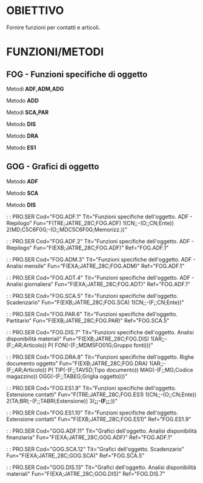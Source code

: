 # OBIETTIVO
Fornire funzioni per contatti e articoli.





# FUNZIONI/METODI
## FOG - Funzioni specifiche di oggetto
Metodi **ADF,ADM,ADG**

Metodo **ADD**

Metodi **SCA,PAR**

Metodo **DIS**

Metodo **DRA**

Metodo **ES1**

## GOG - Grafici di oggetto
Metodo **ADF**

Metodo **SCA**

Metodo **DIS**


 :  : PRO.SER Cod="FOG.ADF.1" Tit="Funzioni specifiche dell'oggetto. ADF - Riepilogo" Fun="F(TRE;JATRE_28C;FOG.ADF) 1(CN;;-(O;;CN;Ente)) 2(MD;C5C6F0G;-(O;;MDC5C6F0G;Memorizz.))"

 :  : PRO.SER Cod="FOG.ADF.2" Tit="Funzioni specifiche dell'oggetto. ADF - Riepilogo" Fun="F(EXB;JATRE_28C;FOG.ADF)" Ref="FOG.ADF.1"

 :  : PRO.SER Cod="FOG.ADM.3" Tit="Funzioni specifiche dell'oggetto. ADF - Analisi mensile" Fun="F(EXA;JATRE_28C;FOG.ADM)" Ref="FOG.ADF.1"

 :  : PRO.SER Cod="FOG.ADT.4" Tit="Funzioni specifiche dell'oggetto. ADF - Analisi giornaliera" Fun="F(EXA;JATRE_28C;FOG.ADT)" Ref="FOG.ADF.1"

 :  : PRO.SER Cod="FOG.SCA.5" Tit="Funzioni specifiche dell'oggetto. Scadenzario" Fun="F(EXB;JATRE_28C;FOG.SCA) 1(CN;;-(F;;CN;Ente))"

 :  : PRO.SER Cod="FOG.PAR.6" Tit="Funzioni specifiche dell'oggetto. Partitario" Fun="F(EXB;JATRE_28C;FOG.PAR)" Ref="FOG.SCA.5"

 :  : PRO.SER Cod="FOG.DIS.7" Tit="Funzioni specifiche dell'oggetto. Analisi disponibilità materiali" Fun="F(EXB;JATRE_28C;FOG.DIS) 1(AR;;-(F;;AR;Articolo)) P( FON(-(F;;MDM5FO01G;Gruppo fonti)))"

 :  : PRO.SER Cod="FOG.DRA.8" Tit="Funzioni specifiche dell'oggetto. Righe documento oggetto" Fun="F(EXB;JATRE_28C;FOG.DRA) 1(AR;;-(F;;AR;Articolo)) P( TIP(-(F;;TAV5D;Tipo documento)) MAG(-(F;;MG;Codice magazzino)) OGG(-(F;;TAB£G;Griglia oggetto)))"

 :  : PRO.SER Cod="FOG.ES1.9" Tit="Funzioni specifiche dell'oggetto. Estensione contatti" Fun="F(TRE;JATRE_28C;FOG.ES1) 1(CN;;-(O;;CN;Ente)) 2(TA;BRI;-(F;;TABRI;Estensione)) 3(**;;-(F;;**;))"

 :  : PRO.SER Cod="FOG.ES1.10" Tit="Funzioni specifiche dell'oggetto. Estensione contatti" Fun="F(EXB;JATRE_28C;FOG.ES1)" Ref="FOG.ES1.9"

 :  : PRO.SER Cod="GOG.ADF.11" Tit="Grafici dell'oggetto. Analisi disponibilità finanziaria" Fun="F(EXA;JATRE_28C;GOG.ADF)" Ref="FOG.ADF.1"

 :  : PRO.SER Cod="GOG.SCA.12" Tit="Grafici dell'oggetto. Scadenzario" Fun="F(EXA;JATRE_28C;GOG.SCA)" Ref="FOG.SCA.5"

 :  : PRO.SER Cod="GOG.DIS.13" Tit="Grafici dell'oggetto. Analisi disponibilità materiali" Fun="F(EXA;JATRE_28C;GOG.DIS)" Ref="FOG.DIS.7"

